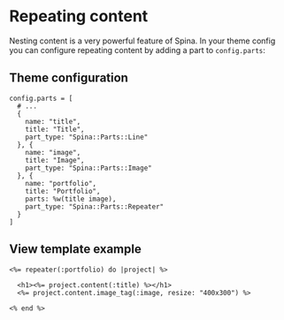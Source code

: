 # Repeating content

Nesting content is a very powerful feature of Spina. In your theme config you can configure repeating content by adding a part to `config.parts`:

## Theme configuration

```
config.parts = [
  # ...
  {
    name: "title",
    title: "Title",
    part_type: "Spina::Parts::Line"
  }, {
    name: "image",
    title: "Image",
    part_type: "Spina::Parts::Image"
  }, {
    name: "portfolio",
    title: "Portfolio",
    parts: %w(title image),
    part_type: "Spina::Parts::Repeater"
  }
]
```

## View template example

```
<%= repeater(:portfolio) do |project| %>
  
  <h1><%= project.content(:title) %></h1>
  <%= project.content.image_tag(:image, resize: "400x300") %>

<% end %>
```